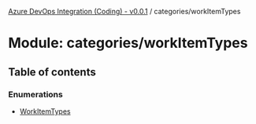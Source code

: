 [Azure DevOps Integration (Coding) - v0.0.1](../README.md) / categories/workItemTypes

# Module: categories/workItemTypes

## Table of contents

### Enumerations

- [WorkItemTypes](../enums/categories_workItemTypes.WorkItemTypes.md)
